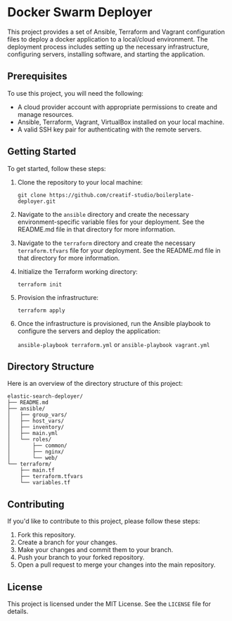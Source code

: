 # Docker Swarm Deployer

This project provides a set of Ansible, Terraform and Vagrant configuration files to deploy a docker application to a local/cloud environment. The deployment process includes setting up the necessary infrastructure, configuring servers, installing software, and starting the application.

## Prerequisites

To use this project, you will need the following:

- A cloud provider account with appropriate permissions to create and manage resources.
- Ansible, Terraform, Vagrant, VirtualBox installed on your local machine.
- A valid SSH key pair for authenticating with the remote servers.

## Getting Started

To get started, follow these steps:

1.  Clone the repository to your local machine:

    `git clone https://github.com/creatif-studio/boilerplate-deployer.git`

2.  Navigate to the `ansible` directory and create the necessary environment-specific variable files for your deployment. See the README.md file in that directory for more information.

3.  Navigate to the `terraform` directory and create the necessary `terraform.tfvars` file for your deployment. See the README.md file in that directory for more information.

4.  Initialize the Terraform working directory:

    `terraform init`

5.  Provision the infrastructure:

    `terraform apply`

6.  Once the infrastructure is provisioned, run the Ansible playbook to configure the servers and deploy the application:

    `ansible-playbook terraform.yml` or `ansible-playbook vagrant.yml`

## Directory Structure

Here is an overview of the directory structure of this project:

```
elastic-search-deployer/
├── README.md
├── ansible/
│   ├── group_vars/
│   ├── host_vars/
│   ├── inventory/
│   ├── main.yml
│   └── roles/
│       ├── common/
│       ├── nginx/
│       └── web/
└── terraform/
    ├── main.tf
    ├── terraform.tfvars
    └── variables.tf
```

## Contributing

If you'd like to contribute to this project, please follow these steps:

1.  Fork this repository.
2.  Create a branch for your changes.
3.  Make your changes and commit them to your branch.
4.  Push your branch to your forked repository.
5.  Open a pull request to merge your changes into the main repository.

## License

This project is licensed under the MIT License. See the `LICENSE` file for details.
